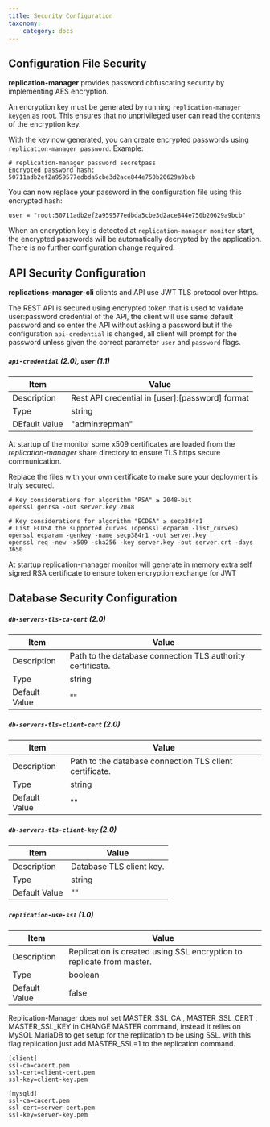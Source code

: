 ```yaml
---
title: Security Configuration
taxonomy:
    category: docs
---
```

## Configuration File Security

**replication-manager** provides password obfuscating security by implementing AES encryption.

An encryption key must be generated by running `replication-manager keygen` as root. This ensures that no unprivileged user can read the contents of the encryption key.

With the key now generated, you can create encrypted passwords using `replication-manager password`. Example:
```
# replication-manager password secretpass
Encrypted password hash: 50711adb2ef2a959577edbda5cbe3d2ace844e750b20629a9bcb
```

You can now replace your password in the configuration file using this encrypted hash:
```
user = "root:50711adb2ef2a959577edbda5cbe3d2ace844e750b20629a9bcb"
```

When an encryption key is detected at `replication-manager monitor` start, the encrypted passwords will be automatically decrypted by the application. There is no further configuration change required.

## API Security Configuration

**replications-manager-cli** clients and API use JWT TLS protocol over https.

The REST API is secured using encrypted token that is used to validate user:password credential of the API, the client will use same default password and so enter the API without asking a password but if the configuration `api-credential` is changed, all client will prompt for the password unless given the correct parameter `user` and `password` flags.

##### `api-credential` (2.0), `user` (1.1)

| Item | Value |
| ---- | ----- |
| Description | Rest API credential in [user]:[password] format |
| Type | string |
| DEfault Value | "admin:repman" |


At startup of the monitor some x509 certificates are loaded from the *replication-manager* share directory to ensure TLS https secure communication.

Replace the files with your own certificate to make sure your deployment is truly secured.

```
# Key considerations for algorithm "RSA" ≥ 2048-bit
openssl genrsa -out server.key 2048

# Key considerations for algorithm "ECDSA" ≥ secp384r1
# List ECDSA the supported curves (openssl ecparam -list_curves)
openssl ecparam -genkey -name secp384r1 -out server.key
openssl req -new -x509 -sha256 -key server.key -out server.crt -days 3650
```

At startup replication-manager monitor will generate in memory extra self signed RSA certificate to ensure token encryption exchange for JWT   

## Database Security Configuration

##### `db-servers-tls-ca-cert` (2.0)

| Item          | Value |
| ----          | ----- |
| Description   | Path to the database connection TLS authority certificate. |
| Type          | string |
| Default Value | "" |

##### `db-servers-tls-client-cert` (2.0)

| Item          | Value |
| ----          | ----- |
| Description   | Path to the database connection TLS client certificate. |
| Type          | string |
| Default Value | "" |

##### `db-servers-tls-client-key` (2.0)

| Item          | Value |
| ----          | ----- |
| Description   | Database TLS client key. |
| Type          | string |
| Default Value | "" |

##### `replication-use-ssl` (1.0)

| Item | Value |
| ---- | ----- |
| Description | Replication is created using SSL encryption to replicate from master. |
| Type | boolean |
| Default Value | false |   

Replication-Manager does not set MASTER_SSL_CA , MASTER_SSL_CERT , MASTER_SSL_KEY in CHANGE MASTER command, instead it relies on MySQL MariaDB to get setup for the replication to be using SSL. with this flag replication just add MASTER_SSL=1 to the replication command.   

```
[client]
ssl-ca=cacert.pem
ssl-cert=client-cert.pem
ssl-key=client-key.pem

[mysqld]
ssl-ca=cacert.pem
ssl-cert=server-cert.pem
ssl-key=server-key.pem
```
